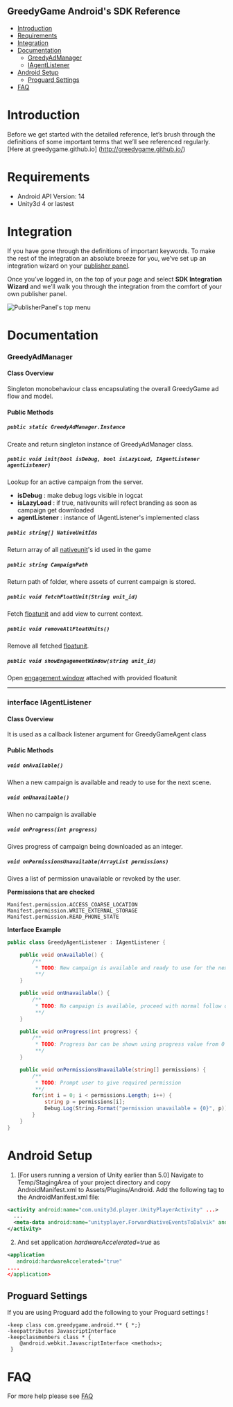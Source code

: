 GreedyGame Android's SDK Reference
---------------------
 * [Introduction](#introduction)
 * [Requirements](#requirements)
 * [Integration](#integration)
 * [Documentation](#documentation)
    * [GreedyAdManager](#greedyadmanager)
    * [IAgentListener](#iagentlistener)
 * [Android Setup](#android-setup) 
	 * [Proguard Settings](#proguard-settings)
 * [FAQ](#faq)

 
# Introduction
Before we get started with the detailed reference, let’s brush through the definitions of some important terms that we’ll see referenced regularly. [Here at greedygame.github.io] (http://greedygame.github.io/)

# Requirements
* Android API Version: 14
* Unity3d 4 or lastest

# Integration
If you have gone through the definitions of important keywords. To make the rest of the integration an absolute breeze for you, we’ve set up an integration wizard on your [publisher panel](http://publisher.greedygame.com).

Once you’ve logged in, on the top of your page and select **SDK Integration Wizard** and we’ll walk you through the integration from the comfort of your own publisher panel.

![PublisherPanel's top menu](http://greedygame.github.io/images/wizard.png "SDK Integration Wizard")


# Documentation
### GreedyAdManager
#### Class Overview
Singleton monobehaviour class encapsulating the overall GreedyGame ad flow and model.


#### Public Methods
##### `public static GreedyAdManager.Instance`
Create and return singleton instance of GreedyAdManager class.

##### `public void init(bool isDebug, bool isLazyLoad, IAgentListener agentListener)`
Lookup for an active campaign from the server.
* **isDebug** : make debug logs visible in logcat
* **isLazyLoad** : if true, nativeunits will refect branding as soon as campaign get downloaded
* **agentListener** : instance of IAgentListener's implemented class


##### `public string[] NativeUnitIds`
Return array of all [nativeunit](http://greedygame.github.io/#nativeunits)'s id used in the game

##### `public string CampaignPath`
Return path of folder, where assets of current campaign is stored.

##### `public void fetchFloatUnit(String unit_id) `
Fetch [floatunit](http://greedygame.github.io/#floatunits) and add view to current context.

##### `public void removeAllFloatUnits() `
Remove all fetched [floatunit](http://greedygame.github.io/#floatunits).

##### `public void showEngagementWindow(string unit_id) `
Open [engagement window](http://greedygame.github.io/#engagementwindow) attached with provided floatunit

----
### interface IAgentListener
#### Class Overview
It is used as a callback listener argument for GreedyGameAgent class

#### Public Methods
##### `void onAvailable()`
When a new campaign is available and ready to use for the next scene.

##### `void onUnavailable()`
When no campaign is available

##### `void onProgress(int progress)`
Gives progress of campaign being downloaded as an integer.

##### `void onPermissionsUnavailable(ArrayList permissions)`
Gives a list of permission unavailable or revoked by the user.

**Permissions that are checked**
```
Manifest.permission.ACCESS_COARSE_LOCATION
Manifest.permission.WRITE_EXTERNAL_STORAGE
Manifest.permission.READ_PHONE_STATE
```
**Interface Example**
```csharp
public class GreedyAgentListener : IAgentListener {

    public void onAvailable() {
        /**
         * TODO: New campaign is available and ready to use for the next scene.
         **/
    }

    public void onUnavailable() {
        /**
         * TODO: No campaign is available, proceed with normal follow of the game.
         **/
    }

    public void onProgress(int progress) {
        /**
         * TODO: Progress bar can be shown using progress value from 0 to 100.
         **/
    }

    public void onPermissionsUnavailable(string[] permissions) {
        /**
         * TODO: Prompt user to give required permission
         **/
        for(int i = 0; i < permissions.Length; i++) {
            string p = permissions[i];
            Debug.Log(String.Format("permission unavailable = {0}", p));
        }
    }
}
```

# Android Setup
1. [For users running a version of Unity earlier than 5.0] Navigate to Temp/StagingArea of your project directory and copy AndroidManifest.xml to Assets/Plugins/Android. Add the following <meta-data> tag to the AndroidManifest.xml file:
  
  ```xml
  <activity android:name="com.unity3d.player.UnityPlayerActivity" ...>
    ...
    <meta-data android:name="unityplayer.ForwardNativeEventsToDalvik" android:value="true" />
  </activity>
  ```
2. And set application *hardwareAccelerated=true* as
  ```xml
  <application 
     android:hardwareAccelerated="true"
  ....
  </application>
  
  ```


## Proguard Settings

If you are using Proguard add the following to your Proguard settings ! 
```
-keep class com.greedygame.android.** { *;}
-keepattributes JavascriptInterface
-keepclassmembers class * {
    @android.webkit.JavascriptInterface <methods>;
 }
```
 
# FAQ
For more help please see [FAQ](https://github.com/GreedyGame/unity-plugin/wiki/FAQs)
